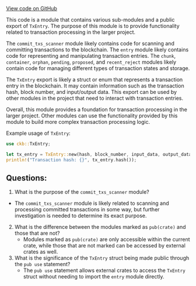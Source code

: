[View code on GitHub](https://github.com/nervosnetwork/ckb/blob/develop/tx-pool/src/component/mod.rs)

This code is a module that contains various sub-modules and a public export of `TxEntry`. The purpose of this module is to provide functionality related to transaction processing in the larger project.

The `commit_txs_scanner` module likely contains code for scanning and committing transactions to the blockchain. The `entry` module likely contains code for representing and manipulating transaction entries. The `chunk`, `container`, `orphan`, `pending`, `proposed`, and `recent_reject` modules likely contain code for managing different types of transaction states and storage.

The `TxEntry` export is likely a struct or enum that represents a transaction entry in the blockchain. It may contain information such as the transaction hash, block number, and input/output data. This export can be used by other modules in the project that need to interact with transaction entries.

Overall, this module provides a foundation for transaction processing in the larger project. Other modules can use the functionality provided by this module to build more complex transaction processing logic.

Example usage of `TxEntry`:

```rust
use ckb::TxEntry;

let tx_entry = TxEntry::new(hash, block_number, input_data, output_data);
println!("Transaction hash: {}", tx_entry.hash());
```
## Questions:
 1. What is the purpose of the `commit_txs_scanner` module?
   - The `commit_txs_scanner` module is likely related to scanning and processing committed transactions in some way, but further investigation is needed to determine its exact purpose.
2. What is the difference between the modules marked as `pub(crate)` and those that are not?
   - Modules marked as `pub(crate)` are only accessible within the current crate, while those that are not marked can be accessed by external crates as well.
3. What is the significance of the `TxEntry` struct being made public through the `pub use` statement?
   - The `pub use` statement allows external crates to access the `TxEntry` struct without needing to import the `entry` module directly.
